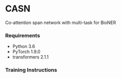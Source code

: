 # CASN
Co-attention span network with multi-task for BioNER  

### Requirements
* Python 3.6
* PyTorch 1.9.0
*  transformers 2.1.1  
  
  
  ### Training Instructions
  


